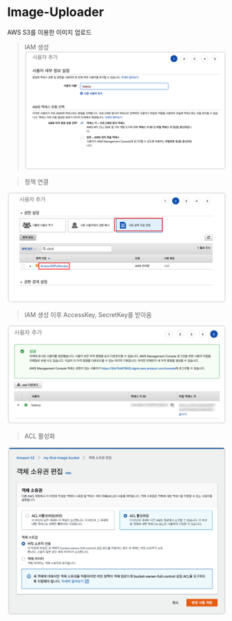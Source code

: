 # Image-Uploader

AWS S3를 이용한 이미지 업로드


> IAM 생성
![](/images/2022-03-20-19-12-00.png)


> 정책 연결

![](/images/2022-03-20-19-13-04.png)

> IAM 생성 이후 AccessKey, SecretKey를 받아옴

![](/images/2022-03-20-19-16-21.png)


> ACL 활성화

![](/images/2022-03-21-00-53-44.png)